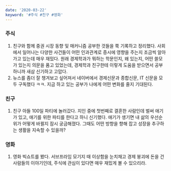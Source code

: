 ```yaml
---
date: '2020-03-22'
keyword: '#주식 #친구 #영화'
---
```



### 주식
1. 친구와 함께 중권 시장 동향 및 매커니즘 공부한 것들을 쭉 기록하고 정리했다. 사회에서 일어나는 다양한 사건들이 어떤 인과관계로 증시에 영향을 주는지 조금씩 알아가고 있는데 매우 재밌다. 원래 경제학과가 뭐하는 학문인지, 왜 있는지, 어떤 쓸모가 있는지 의문을 품고 있었는데,  경제학과 친구한테 이렇게 도움을 받으면서 공부하니까 새삼 신기하고 고맙다. 
2. 뉴스를 좀더 잘 챙겨보고 싶어져서 네이버에서 경제신문과 종합신문, IT 신문을 모두 구독했다 ㅋㅋ. 지금 하고 있는 공부가 나에게 어떤 변화를 줄지 기대된다. 


### 친구
1. 친구 아들 100일 파티에 놀러갔다. 지인 중에 첫번째로 결혼한 사람인데 벌써 애기가 있고, 애기를 위한 파티를 한다고 하니 신기했다. 애기가 생기면 내 삶의 우선순위가 어떻게 바뀔지 잠시 궁금해졌다. 그때도 어떤 방향을 향해 잡고 성장을 추구하는 생활을 지속할 수 있을까? 



### 영화
1. 영화 빅쇼트를 봤다. 서브프라임 모기지 때 이상함을 눈치채고 경제 붕괴에 돈을 건 사람들의 이야기인데, 주식에 관심이 있다면 매우 재밌게 볼 수 있으리라.  
